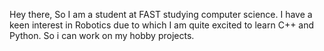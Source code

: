 Hey there, So I am a student at FAST studying computer science. I have a keen interest in Robotics due to which I am quite excited to learn C++ and Python. So i can work on my hobby projects. 

